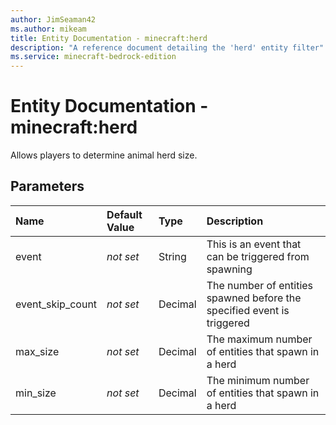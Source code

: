 ```yaml
---
author: JimSeaman42
ms.author: mikeam
title: Entity Documentation - minecraft:herd
description: "A reference document detailing the 'herd' entity filter"
ms.service: minecraft-bedrock-edition
---
```


# Entity Documentation - minecraft:herd

Allows players to determine animal herd size.

## Parameters

|Name |Default Value |Type |Description |
|:-----------|:----------|:-----------|:-----------|
|event|*not set* |String |This is an event that can be triggered from spawning |
|event_skip_count|*not set* |Decimal |The number of entities spawned before the specified event is triggered |
|max_size|*not set* |Decimal|The maximum number of entities that spawn in a herd |
|min_size|*not set* |Decimal | The minimum number of entities that spawn in a herd |
